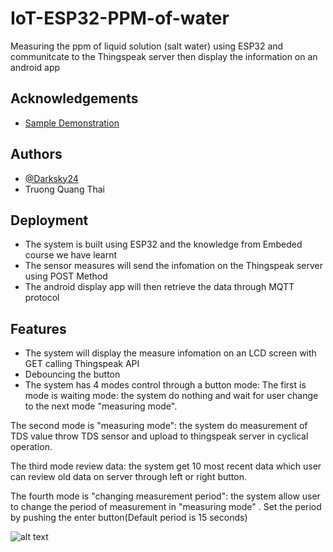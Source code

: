 
# IoT-ESP32-PPM-of-water
Measuring the ppm of liquid solution (salt water) using ESP32 and communitcate to the Thingspeak server
then display the information on an android app

## Acknowledgements

 - [Sample Demonstration](https://www.youtube.com/watch?v=b-bDwB62Qgw)


## Authors

- [@Darksky24](https://github.com/Darksky24)
- Truong Quang Thai

## Deployment

- The system is built using ESP32 and the knowledge from Embeded course we have learnt
- The sensor measures will send the infomation on the Thingspeak server using POST Method
- The android display app will then retrieve the data through MQTT protocol

## Features

- The system will display the measure infomation on an LCD screen with GET calling Thingspeak API
- Debouncing the button
- The system has 4 modes control through a button mode:
The first is mode is waiting mode: the system do nothing and wait for user change to the next mode
"measuring mode".

The second mode is "measuring mode": the system do measurement of TDS value throw TDS
sensor and upload to thingspeak server in cyclical operation.

The third mode review data: the system get 10 most recent data which user can review old data on server through left or right button.

The fourth mode is "changing measurement period": the system allow user to change the period
of measurement in "measuring mode" . Set the period by pushing the enter button(Default period is 15 seconds) 

![alt text](https://user-images.githubusercontent.com/91105484/168829306-7d8530da-26d7-4c58-9b4f-4758cc0c51f6.jpg)
